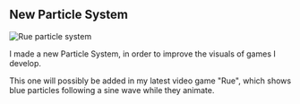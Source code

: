 ## New Particle System

![Rue particle system](@ROOT@/images/games/rue/post_particle_system.gif "Rue particle system")

I made a new Particle System, in order to improve the visuals of games I develop.

This one will possibly be added in my latest video game "Rue", which shows blue particles following a sine wave while they animate.
